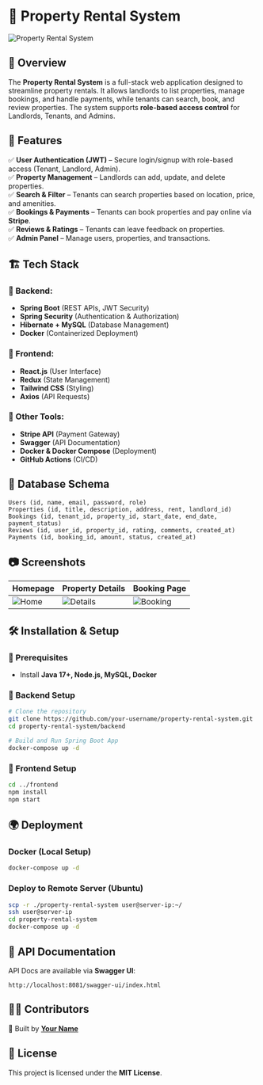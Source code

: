 # 🏡 Property Rental System

![Property Rental System](https://via.placeholder.com/1000x400?text=Property+Rental+System)

## 📌 Overview
The **Property Rental System** is a full-stack web application designed to streamline property rentals. It allows landlords to list properties, manage bookings, and handle payments, while tenants can search, book, and review properties. The system supports **role-based access control** for Landlords, Tenants, and Admins.

## 🚀 Features
✅ **User Authentication (JWT)** – Secure login/signup with role-based access (Tenant, Landlord, Admin).  
✅ **Property Management** – Landlords can add, update, and delete properties.  
✅ **Search & Filter** – Tenants can search properties based on location, price, and amenities.  
✅ **Bookings & Payments** – Tenants can book properties and pay online via **Stripe**.  
✅ **Reviews & Ratings** – Tenants can leave feedback on properties.  
✅ **Admin Panel** – Manage users, properties, and transactions.  

## 🏗️ Tech Stack
### 🔹 Backend:
- **Spring Boot** (REST APIs, JWT Security)
- **Spring Security** (Authentication & Authorization)
- **Hibernate + MySQL** (Database Management)
- **Docker** (Containerized Deployment)

### 🔹 Frontend:
- **React.js** (User Interface)
- **Redux** (State Management)
- **Tailwind CSS** (Styling)
- **Axios** (API Requests)

### 🔹 Other Tools:
- **Stripe API** (Payment Gateway)
- **Swagger** (API Documentation)
- **Docker & Docker Compose** (Deployment)
- **GitHub Actions** (CI/CD)

## 🎯 Database Schema
```
Users (id, name, email, password, role)
Properties (id, title, description, address, rent, landlord_id)
Bookings (id, tenant_id, property_id, start_date, end_date, payment_status)
Reviews (id, user_id, property_id, rating, comments, created_at)
Payments (id, booking_id, amount, status, created_at)
```

## 📷 Screenshots
| Homepage | Property Details | Booking Page |
|---|---|---|
| ![Home](https://via.placeholder.com/300) | ![Details](https://via.placeholder.com/300) | ![Booking](https://via.placeholder.com/300) |

## 🛠️ Installation & Setup
### 🔧 Prerequisites
- Install **Java 17+, Node.js, MySQL, Docker**

### 🔹 Backend Setup
```sh
# Clone the repository
git clone https://github.com/your-username/property-rental-system.git
cd property-rental-system/backend

# Build and Run Spring Boot App
docker-compose up -d
```

### 🔹 Frontend Setup
```sh
cd ../frontend
npm install
npm start
```

## 🌍 Deployment
### Docker (Local Setup)
```sh
docker-compose up -d
```

### Deploy to Remote Server (Ubuntu)
```sh
scp -r ./property-rental-system user@server-ip:~/
ssh user@server-ip
cd property-rental-system
docker-compose up -d
```

## 📜 API Documentation
API Docs are available via **Swagger UI**:
```
http://localhost:8081/swagger-ui/index.html
```

## 👨‍💻 Contributors
🚀 Built by **[Your Name](https://github.com/your-username)**

## 📄 License
This project is licensed under the **MIT License**.

